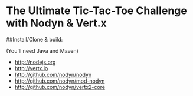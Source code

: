 # The Ultimate Tic-Tac-Toe Challenge with Nodyn & Vert.x

##Install/Clone & build:

(You'll need Java and Maven)

- http://nodejs.org
- http://vertx.io
- http://github.com/nodyn/nodyn
- http://github.com/nodyn/mod-nodyn
- http://github.com/nodyn/vertx2-core
